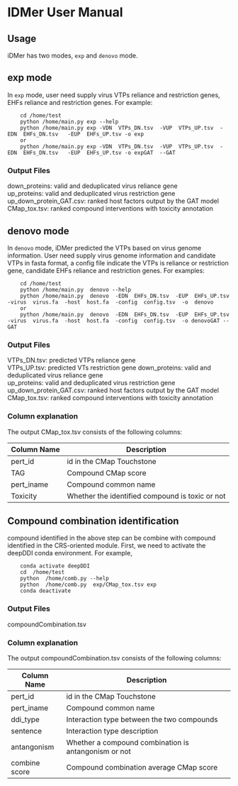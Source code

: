 # IDMer User Manual
## Usage
iDMer has two modes, `exp` and `denovo` mode.
## exp mode
In `exp` mode, user need supply virus VTPs reliance and restriction genes, EHFs reliance and restriction genes. For example:

        cd /home/test
        python /home/main.py exp --help
        python /home/main.py exp -VDN  VTPs_DN.tsv  -VUP  VTPs_UP.tsv  -EDN  EHFs_DN.tsv   -EUP  EHFs_UP.tsv -o exp
        or
        python /home/main.py exp -VDN  VTPs_DN.tsv  -VUP  VTPs_UP.tsv  -EDN  EHFs_DN.tsv   -EUP  EHFs_UP.tsv -o expGAT  --GAT  

### Output Files
down_proteins: valid and deduplicated virus reliance gene  
up_proteins: valid and deduplicated virus restriction gene  
up_down_protein_GAT.csv: ranked host factors output by the GAT model   
CMap_tox.tsv: ranked compound interventions with toxicity annotation   


## denovo mode
In `denovo` mode, iDMer predicted the VTPs based on virus genome information. User need supply virus genome information and candidate VTPs in fasta format, a config file indicate the VTPs is reliance or restriction gene, candidate EHFs reliance and restriction genes. For examples:

        cd /home/test
        python /home/main.py  denovo --help
        python /home/main.py  denovo  -EDN  EHFs_DN.tsv  -EUP  EHFs_UP.tsv  -virus  virus.fa  -host  host.fa  -config  config.tsv  -o  denovo
        or
        python /home/main.py  denovo  -EDN  EHFs_DN.tsv  -EUP  EHFs_UP.tsv  -virus  virus.fa  -host  host.fa  -config  config.tsv  -o denovoGAT --GAT    

### Output Files
VTPs_DN.tsv: predicted VTPs reliance gene  
VTPs_UP.tsv: predicted VTs restriction gene 
down_proteins: valid and deduplicated virus reliance gene  
up_proteins: valid and deduplicated virus restriction gene  
up_down_protein_GAT.csv: ranked host factors output by the GAT model  
CMap_tox.tsv: ranked compound interventions with toxicity annotation  

### Column explanation
The output CMap_tox.tsv consists of the following columns:

| Column Name           | Description |
| -----------           | ----------- |
| pert_id               | id in the CMap Touchstone |
| TAG                   | Compound CMap score |
| pert_iname            | Compound common name |
| Toxicity              | Whether the identified compound is toxic or not|

## Compound combination identification
compound identified in the above step can be combine with compound identified in the CRS-oriented module. First, we need to activate the deepDDI conda environment. For example,

        conda activate deepDDI
        cd  /home/test
        python  /home/comb.py --help
        python  /home/comb.py  exp/CMap_tox.tsv exp
        conda deactivate
### Output Files
compoundCombination.tsv

### Column explanation
The output compoundCombination.tsv consists of the following columns:

| Column Name           | Description |
| -----------           | ----------- |
| pert_id               | id in the CMap Touchstone |
| pert_iname            | Compound common name |
| ddi_type              | Interaction type between the two compounds |
| sentence              | Interaction type description
| antangonism           | Whether a compound combination is antangonism or not |
| combine score         | Compound combination average CMap score










